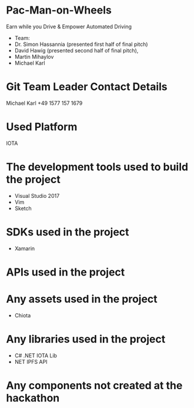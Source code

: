 # Pac-Man-on-Wheels
Earn while you Drive &amp; Empower Automated Driving

- Team: 
- Dr. Simon Hassannia (presented first half of final pitch)
- David Hawig (presented second half of final pitch), 
- Martin Mihaylov
- Michael Karl  

# Git Team Leader Contact Details
Michael Karl 
+49 1577 157 1679

# Used Platform
IOTA

# The development tools used to build the project
- Visual Studio 2017
- Vim
- Sketch

# SDKs used in the project
- Xamarin

# APIs used in the project

# Any assets used in the project
- Chiota

# Any libraries used in the project
- C# .NET IOTA Lib
- NET IPFS API

# Any components not created at the hackathon
